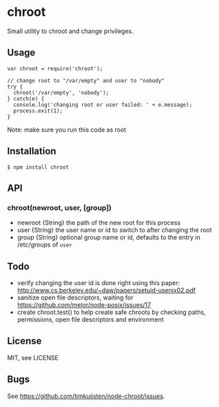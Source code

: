 # chroot

Small utility to chroot and change privileges.

## Usage

    var chroot = require('chroot');

    // change root to "/var/empty" and user to "nobody"
    try {
      chroot('/var/empty', 'nobody');
    } catch(e) {
      console.log('changing root or user failed: ' + e.message);
      process.exit(1);
    }

Note: make sure you run this code as root

## Installation

    $ npm install chroot

## API

### chroot(newroot, user, [group])
* newroot {String}  the path of the new root for this process
* user {String}  the user name or id to switch to after changing the root
* group {String}  optional group name or id, defaults to the entry in /etc/groups of `user`

## Todo
* verify changing the user id is done right using this paper: http://www.cs.berkeley.edu/~daw/papers/setuid-usenix02.pdf
* sanitize open file descriptors, waiting for https://github.com/melor/node-posix/issues/17
* create chroot.test() to help create safe chroots by checking paths, permissions, open file descriptors and environment

## License

MIT, see LICENSE

## Bugs

See <https://github.com/timkuijsten/node-chroot/issues>.
